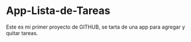 # App-Lista-de-Tareas
Este es mi primer proyecto de GITHUB, se tarta de una app para agregar y quitar tareas.
